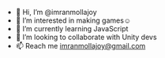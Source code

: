 - 👋 Hi, I’m @imranmollajoy
- 👀 I’m interested in making games☺️
- 🌱 I’m currently learning JavaScript
- 💞️ I’m looking to collaborate with Unity devs
- 📫 Reach me imranmollajoy@gmail.com

<!---
imranmollajoy/imranmollajoy is a ✨ special ✨ repository because its `README.md` (this file) appears on your GitHub profile.
You can click the Preview link to take a look at your changes.
--->
